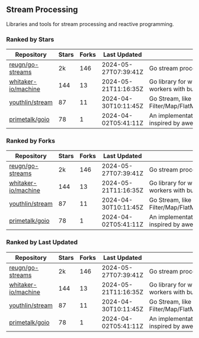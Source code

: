 ## Stream Processing

Libraries and tools for stream processing and reactive programming.

### Ranked by Stars

| Repository | Stars | Forks | Last Updated | Description | 
|------------|-------|-------|--------------|-------------|
| [reugn/go-streams](https://github.com/reugn/go-streams) | 2k | 146 | 2024-05-27T07:39:41Z |  Go stream processing library. |
| [whitaker-io/machine](https://github.com/whitaker-io/machine) | 144 | 13 | 2024-05-21T11:16:35Z |  Go library for writing and generating stream workers with built in metrics and traceability. |
| [youthlin/stream](https://github.com/youthlin/stream) | 87 | 11 | 2024-04-30T10:11:45Z |  Go Stream, like Java 8 Stream: Filter/Map/FlatMap/Peek/Sorted/ForEach/Reduce... |
| [primetalk/goio](https://github.com/primetalk/goio) | 78 | 1 | 2024-04-02T05:41:11Z |  An implementation of IO, Stream, Fiber for Golang, inspired by awesome Scala libraries cats and fs2. |

### Ranked by Forks

| Repository | Stars | Forks | Last Updated | Description | 
|------------|-------|-------|--------------|-------------|
| [reugn/go-streams](https://github.com/reugn/go-streams) | 2k | 146 | 2024-05-27T07:39:41Z |  Go stream processing library. |
| [whitaker-io/machine](https://github.com/whitaker-io/machine) | 144 | 13 | 2024-05-21T11:16:35Z |  Go library for writing and generating stream workers with built in metrics and traceability. |
| [youthlin/stream](https://github.com/youthlin/stream) | 87 | 11 | 2024-04-30T10:11:45Z |  Go Stream, like Java 8 Stream: Filter/Map/FlatMap/Peek/Sorted/ForEach/Reduce... |
| [primetalk/goio](https://github.com/primetalk/goio) | 78 | 1 | 2024-04-02T05:41:11Z |  An implementation of IO, Stream, Fiber for Golang, inspired by awesome Scala libraries cats and fs2. |

### Ranked by Last Updated

| Repository | Stars | Forks | Last Updated | Description | 
|------------|-------|-------|--------------|-------------|
| [reugn/go-streams](https://github.com/reugn/go-streams) | 2k | 146 | 2024-05-27T07:39:41Z |  Go stream processing library. |
| [whitaker-io/machine](https://github.com/whitaker-io/machine) | 144 | 13 | 2024-05-21T11:16:35Z |  Go library for writing and generating stream workers with built in metrics and traceability. |
| [youthlin/stream](https://github.com/youthlin/stream) | 87 | 11 | 2024-04-30T10:11:45Z |  Go Stream, like Java 8 Stream: Filter/Map/FlatMap/Peek/Sorted/ForEach/Reduce... |
| [primetalk/goio](https://github.com/primetalk/goio) | 78 | 1 | 2024-04-02T05:41:11Z |  An implementation of IO, Stream, Fiber for Golang, inspired by awesome Scala libraries cats and fs2. |

